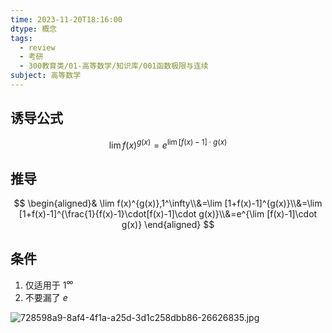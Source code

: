 ```yaml
---
time: 2023-11-20T18:16:00
dtype: 概念
tags:
  - review
  - 考研
  - 300教育类/01-高等数学/知识库/001函数极限与连续
subject: 高等数学
---
```

## 诱导公式
$$
\lim f(x)^{g(x)}=e^{{\lim[f(x)-1]}\cdot g(x)}
$$
## 推导
$$
\begin{aligned}&
\lim f(x)^{g(x)},1^\infty\\&=\lim [1+f(x)-1]^{g(x)}\\&=\lim [1+f(x)-1]^{\frac{1}{f(x)-1}\cdot[f(x)-1]\cdot g(x)}\\&=e^{\lim [f(x)-1]\cdot g(x)} \end{aligned}
$$
## 条件
1. 仅适用于 $1^\infty$
2. 不要漏了 $e$

![728598a9-8af4-4f1a-a25d-3d1c258dbb86-26626835.jpg](https://api2.mubu.com/v3/document_image/728598a9-8af4-4f1a-a25d-3d1c258dbb86-26626835.jpg)